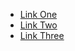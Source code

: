 + [Link One](http://www.smallvictori.es)
+ [Link Two](http://www.smallvictori.es)
+ [Link Three](http://www.smallvictori.es)
